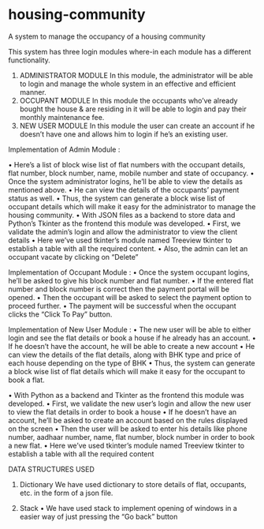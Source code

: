 # housing-community
A system to manage the occupancy of a housing community

This system has three login modules where-in each module has a different functionality.
1.	ADMINISTRATOR MODULE 
In this module, the administrator will be able to login and manage the whole system in an effective and efficient manner.
2.	OCCUPANT MODULE 
In this module the occupants who’ve already bought the house & are residing in it will be able to login and pay their monthly maintenance fee.
3.	NEW USER MODULE
In this module the user can create an account if he doesn’t have one and allows him to login if he’s an existing user.

Implementation of Admin Module :

•	Here’s a list of block wise list of flat numbers with the occupant details, flat number, block number, name, mobile number and state of occupancy.
•	Once the system administrator logins, he’ll be able to view the details as mentioned above.
•	He can view the details of the occupants’ payment status as well.
•	Thus, the system can generate a block wise list of occupant details which will make it easy for the administrator to manage the housing community.
•	With JSON files as a backend to store data and Python’s Tkinter as the frontend this module was developed.
•	First, we validate the admin’s login and allow the administrator to view the client details
•	Here we’ve used tkinter’s module named Treeview tkinter to establish a table with all the required content.
•	Also, the admin can let an occupant vacate by clicking on “Delete”

Implementation of Occupant Module :
•	Once the system occupant logins, he’ll be asked to give his block number and flat number.
•	If the entered flat number and block number is correct then the payment portal will be opened.
•	Then the occupant will be asked to select the payment option to proceed further.
•	The payment will be successful when the occupant clicks the “Click To Pay” button.

Implementation of New User Module :
•	The new user will be able to either login and see the flat details or book a house if he already has an account.
•	If he doesn’t have the account, he will be able to create a new account
•	He can view the details of the flat details, along with BHK type and price of each house depending on the type of BHK
•	Thus, the system can generate a block wise list of flat details which will make it easy for the occupant to book a flat.

•	With Python as a backend and Tkinter as the frontend this module was developed.
•	First, we validate the new user’s login and allow the new user to view the flat details in order to book a house
•	If he doesn’t have an account, he’ll be asked to create an account based on the rules displayed on the screen 
•	Then the user will be asked to enter his details like phone number, aadhaar number, name, flat number, block number in order to book a new flat.
•	Here we’ve used tkinter’s module named Treeview tkinter to establish a table with all the required content


DATA STRUCTURES USED 

1.	Dictionary
We have used dictionary to store details of flat, occupants, etc. in the form of a json file.
 

2.	Stack
•	We have used stack to implement opening of windows in a easier way of just pressing the “Go back” button

   
